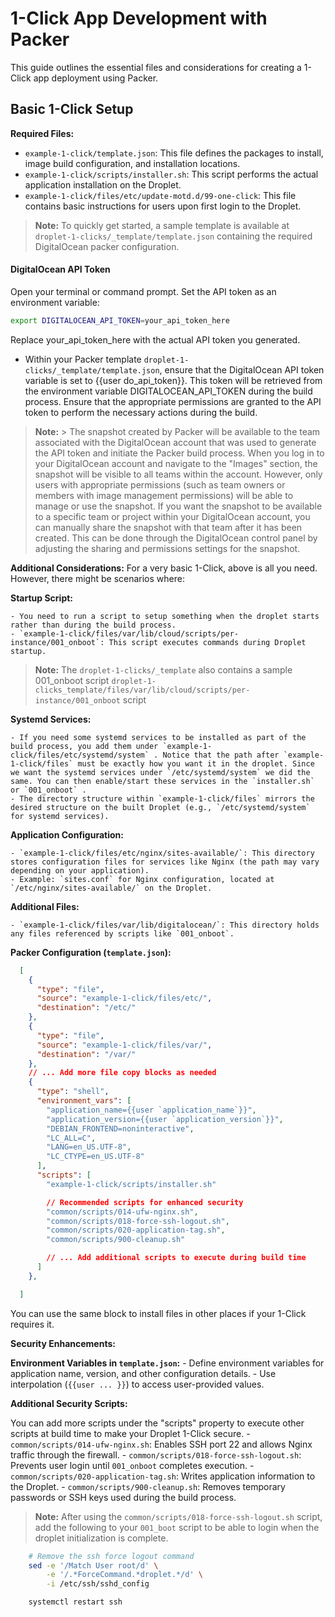 # 1-Click App Development with Packer

This guide outlines the essential files and considerations for creating a 1-Click app deployment using Packer.

## Basic 1-Click Setup

**Required Files:**

* `example-1-click/template.json`: This file defines the packages to install, image build configuration, and installation locations.
* `example-1-click/scripts/installer.sh`: This script performs the actual application installation on the Droplet.
* `example-1-click/files/etc/update-motd.d/99-one-click`: This file contains basic instructions for users upon first login to the Droplet.

> **Note:** To quickly get started, a sample template is available at `droplet-1-clicks/_template/template.json` containing the required DigitalOcean packer configuration.

#### DigitalOcean API Token

Open your terminal or command prompt.
Set the API token as an environment variable:

```bash
export DIGITALOCEAN_API_TOKEN=your_api_token_here
```

Replace your_api_token_here with the actual API token you generated.

* Within your Packer template `droplet-1-clicks/_template/template.json`, ensure that the DigitalOcean API token variable is set to {{user do_api_token}}.
This token will be retrieved from the environment variable DIGITALOCEAN_API_TOKEN during the build process.
Ensure that the appropriate permissions are granted to the API token to perform the necessary actions during the build.

> **Note:** > The snapshot created by Packer will be available to the team associated with the DigitalOcean account that was used to generate the API token and initiate the Packer build process.
> When you log in to your DigitalOcean account and navigate to the "Images" section, the snapshot will be visible to all teams within the account. However, only users with appropriate permissions (such as team owners or members with image management permissions) will be able to manage or use the snapshot.
If you want the snapshot to be available to a specific team or project within your DigitalOcean account, you can manually share the snapshot with that team after it has been created. This can be done through the DigitalOcean control panel by adjusting the sharing and permissions settings for the snapshot.

**Additional Considerations:**
For a very basic 1-Click, above is all you need. However, there might be scenarios where:

**Startup Script:**

    - You need to run a script to setup something when the droplet starts rather than during the build process.
    - `example-1-click/files/var/lib/cloud/scripts/per-instance/001_onboot`: This script executes commands during Droplet startup.

> **Note:** The `droplet-1-clicks/_template` also contains a sample 001_onboot script `droplet-1-clicks_template/files/var/lib/cloud/scripts/per-instance/001_onboot` script

**Systemd Services:**

    - If you need some systemd services to be installed as part of the build process, you add them under `example-1-click/files/etc/systemd/system` . Notice that the path after `example-1-click/files` must be exactly how you want it in the droplet. Since we want the systemd services under `/etc/systemd/system` we did the same. You can then enable/start these services in the `installer.sh` or `001_onboot` .
    - The directory structure within `example-1-click/files` mirrors the desired structure on the built Droplet (e.g., `/etc/systemd/system` for systemd services).

**Application Configuration:**

    - `example-1-click/files/etc/nginx/sites-available/`: This directory stores configuration files for services like Nginx (the path may vary depending on your application).
    - Example: `sites.conf` for Nginx configuration, located at `/etc/nginx/sites-available/` on the Droplet.

**Additional Files:**

    - `example-1-click/files/var/lib/digitalocean/`: This directory holds any files referenced by scripts like `001_onboot`.

**Packer Configuration (`template.json`):**

```json
  [
    {
      "type": "file",
      "source": "example-1-click/files/etc/",
      "destination": "/etc/"
    },
    {
      "type": "file",
      "source": "example-1-click/files/var/",
      "destination": "/var/"
    },
    // ... Add more file copy blocks as needed
    {
      "type": "shell",
      "environment_vars": [
        "application_name={{user `application_name`}}",
        "application_version={{user `application_version`}}",
        "DEBIAN_FRONTEND=noninteractive",
        "LC_ALL=C",
        "LANG=en_US.UTF-8",
        "LC_CTYPE=en_US.UTF-8"
      ],
      "scripts": [
        "example-1-click/scripts/installer.sh"

        // Recommended scripts for enhanced security
        "common/scripts/014-ufw-nginx.sh",
        "common/scripts/018-force-ssh-logout.sh",
        "common/scripts/020-application-tag.sh",
        "common/scripts/900-cleanup.sh"

        // ... Add additional scripts to execute during build time
      ]
    },

  ]
```

You can use the same block to install files in other places if your 1-Click requires it.

**Security Enhancements:**

**Environment Variables in `template.json`:**
    - Define environment variables for application name, version, and other configuration details.
    - Use interpolation (`{{user ... }}`) to access user-provided values.

**Additional Security Scripts:**

You can add more scripts under the "scripts" property to execute other scripts at build time to make your Droplet 1-Click secure.
    - `common/scripts/014-ufw-nginx.sh`: Enables SSH port 22 and allows Nginx traffic through the firewall.
    - `common/scripts/018-force-ssh-logout.sh`: Prevents user login until `001_onboot` completes execution.
    - `common/scripts/020-application-tag.sh`: Writes application information to the Droplet.
    - `common/scripts/900-cleanup.sh`: Removes temporary passwords or SSH keys used during the build process.

> **Note:** After using the `common/scripts/018-force-ssh-logout.sh` script, add the following to your `001_boot` script to be able to login when the droplet initialization is complete.

```bash
    # Remove the ssh force logout command
    sed -e '/Match User root/d' \
        -e '/.*ForceCommand.*droplet.*/d' \
        -i /etc/ssh/sshd_config

    systemctl restart ssh
```

